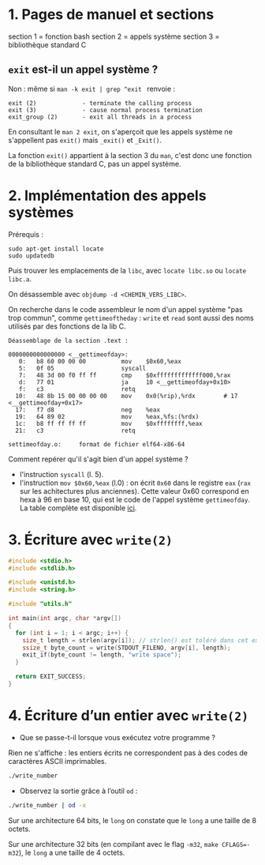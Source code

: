 
# 1. Pages de manuel et sections

section 1 = fonction bash
section 2 = appels système
section 3 = bibliothèque standard C

## `exit` est-il un appel système ?

Non : même si `man -k exit | grep ^exit ` renvoie :

```
exit (2)             - terminate the calling process
exit (3)             - cause normal process termination
exit_group (2)       - exit all threads in a process
```

En consultant le `man 2 exit`, on s'aperçoit que les appels système ne s'appellent pas `exit()` mais `_exit()` et `_Exit()`.

La fonction `exit()` appartient à la section 3 du `man`, c'est donc une fonction de la bibliothèque standard C, pas un appel système.

# 2. Implémentation des appels systèmes

Prérequis :

```
sudo apt-get install locate
sudo updatedb
```

Puis trouver les emplacements de la `libc`, avec `locate libc.so` ou `locate libc.a`.

On désassemble avec  `objdump -d <CHEMIN_VERS_LIBC>`.

On recherche dans le code assembleur le nom d'un appel système "pas trop commun", comme `gettimeoftheday` : `write` et `read` sont aussi des noms utilisés par des fonctions de la lib C.

```
Déassemblage de la section .text :

0000000000000000 <__gettimeofday>:
   0:   b8 60 00 00 00          mov    $0x60,%eax
   5:   0f 05                   syscall 
   7:   48 3d 00 f0 ff ff       cmp    $0xfffffffffffff000,%rax
   d:   77 01                   ja     10 <__gettimeofday+0x10>
   f:   c3                      retq   
  10:   48 8b 15 00 00 00 00    mov    0x0(%rip),%rdx        # 17 <__gettimeofday+0x17>
  17:   f7 d8                   neg    %eax
  19:   64 89 02                mov    %eax,%fs:(%rdx)
  1c:   b8 ff ff ff ff          mov    $0xffffffff,%eax
  21:   c3                      retq   

settimeofday.o:     format de fichier elf64-x86-64
```

Comment repérer qu'il s'agit bien d'un appel système ?

- l'instruction `syscall` (l. 5).
- l'instruction `mov $0x60,%eax` (l.0) : on écrit `0x60` dans le registre `eax` (`rax` sur les achitectures plus anciennes). Cette valeur 0x60 correspond en hexa à 96 en base 10, qui est le code de l'appel système `gettimeofday`. La table complète est disponible [ici](https://filippo.io/linux-syscall-table/).

# 3. Écriture avec `write(2)`

```c
#include <stdio.h>
#include <stdlib.h>

#include <unistd.h>
#include <string.h>

#include "utils.h"

int main(int argc, char *argv[])
{
  for (int i = 1; i < argc; i++) {
    size_t length = strlen(argv[i]); // strlen() est toléré dans cet exemple, mais pas forcément dans les prochains
    ssize_t byte_count = write(STDOUT_FILENO, argv[i], length);
    exit_if(byte_count != length, "write space");
  }

  return EXIT_SUCCESS;
}
```

# 4. Écriture d’un entier avec `write(2)`

+ Que se passe-t-il lorsque vous exécutez votre programme ?

Rien ne s'affiche : les entiers écrits ne correspondent pas à des codes de caractères ASCII imprimables.

```sh
./write_number
```

+ Observez la sortie grâce à l’outil `od` :

```sh
./write_number | od -x
```

Sur une architecture 64 bits, le `long` on constate que le `long` a une taille de 8 octets. 

Sur une architecture 32 bits (en compilant avec le flag `-m32`, `make CFLAGS=-m32`), le `long` a une taille de 4 octets.
